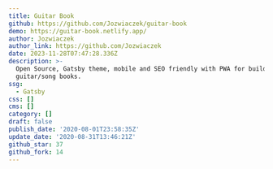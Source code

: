 ```yaml
---
title: Guitar Book
github: https://github.com/Jozwiaczek/guitar-book
demo: https://guitar-book.netlify.app/
author: Jozwiaczek
author_link: https://github.com/Jozwiaczek
date: 2023-11-28T07:47:28.336Z
description: >-
  Open Source, Gatsby theme, mobile and SEO friendly with PWA for building
  guitar/song books.
ssg:
  - Gatsby
css: []
cms: []
category: []
draft: false
publish_date: '2020-08-01T23:58:35Z'
update_date: '2020-08-31T13:46:21Z'
github_star: 37
github_fork: 14
---
```

